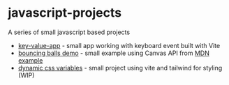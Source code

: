 # javascript-projects

A series of small javascript based projects

- [key-value-app](./key-value-app) - small app working with keyboard event built with Vite
- [bouncing balls demo](./bouncing-balls-demo) - small example using Canvas API from [MDN example](https://developer.mozilla.org/en-US/docs/Learn/JavaScript/Objects/Object_building_practice)
- [dynamic css variables](./dynamic-css-variables/) - small project using vite and tailwind for styling (WIP)

